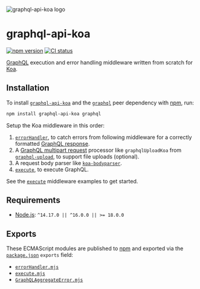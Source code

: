 ![graphql-api-koa logo](https://cdn.jsdelivr.net/gh/jaydenseric/graphql-api-koa@1.1.1/graphql-api-koa-logo.svg)

# graphql-api-koa

[![npm version](https://badgen.net/npm/v/graphql-api-koa)](https://npm.im/graphql-api-koa) [![CI status](https://github.com/jaydenseric/graphql-api-koa/workflows/CI/badge.svg)](https://github.com/jaydenseric/graphql-api-koa/actions)

[GraphQL](https://graphql.org) execution and error handling middleware written from scratch for [Koa](https://koajs.com).

## Installation

To install [`graphql-api-koa`](https://npm.im/graphql-api-koa) and the [`graphql`](https://npm.im/graphql) peer dependency with [npm](https://npmjs.com/get-npm), run:

```sh
npm install graphql-api-koa graphql
```

Setup the Koa middleware in this order:

1. [`errorHandler`](./errorHandler.mjs), to catch errors from following middleware for a correctly formatted [GraphQL response](https://spec.graphql.org/October2021/#sec-Errors).
2. A [GraphQL multipart request](https://github.com/jaydenseric/graphql-multipart-request-spec) processor like `graphqlUploadKoa` from [`graphql-upload`](https://npm.im/graphql-upload), to support file uploads (optional).
3. A request body parser like [`koa-bodyparser`](https://npm.im/koa-bodyparser).
4. [`execute`](./execute.mjs), to execute GraphQL.

See the [`execute`](./execute.mjs) middleware examples to get started.

## Requirements

- [Node.js](https://nodejs.org): `^14.17.0 || ^16.0.0 || >= 18.0.0`

## Exports

These ECMAScript modules are published to [npm](https://npmjs.com) and exported via the [`package.json`](./package.json) `exports` field:

- [`errorHandler.mjs`](./errorHandler.mjs)
- [`execute.mjs`](./execute.mjs)
- [`GraphQLAggregateError.mjs`](./GraphQLAggregateError.mjs)
